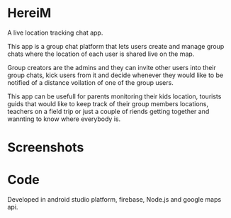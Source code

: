 # HereiM

A live location tracking chat app.

This app is a group chat platform that lets users create and manage group chats where the location of each 
user is shared live on the map.

Group creators are the admins and they can invite other users into their group chats, kick users from it and decide whenever 
they would like to be notified of a distance voilation of one of the group users.

This app can be usefull for parents monitoring their kids location, tourists guids that would like to keep 
track of their group members locations, teachers on a field trip or just a couple of riends getting together and wannting 
to know where everybody is.

# Screenshots


# Code

Developed in android studio platform, firebase, Node.js and google maps api.


